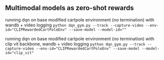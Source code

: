## Multimodal models as zero-shot rewards

running dqn on base modified cartpole environment (no termination) with wandb + video logging
`python dqn_gym.py --track --capture-video --env-id="CLIPRewardedCartPoleEnv" --save-model --model-id=""`

running dqn on base modified cartpole environment (no termination) with clip vit backbone, wandb + video logging
`python dqn_gym.py --track --capture-video --env-id="CLIPRewardedCartPoleEnv" --save-model --model-id="clip_vit"`

